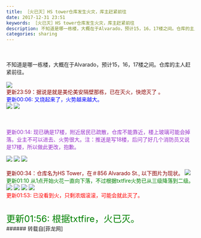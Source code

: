 ```yaml
---
title: ［火已灭］HS tower仓库发生火灾，库主赶紧前往
date: 2017-12-31 23:51
keywords: ［火已灭］HS tower仓库发生火灾，库主赶紧前往
description: 不知道是哪一栋楼，大概在于Alvarado，预计15，16，17楼之间。仓库的主人赶紧前往。更新23:59：据说是就是美伦美安隔壁那栋，已在灭火，快熄灭了 。更新00:06: 又烧起来了，火势越来越大。更新00:14: 现已确是17楼，附近居民已疏散，仓库不能靠近，楼上玻璃可能会掉落。业主不可以进去、火势很大。注：推送是写18楼，后问了好几个消防员又说是17楼，所以做此更改，抱歉。更新00:34：仓库名为HS Tower，在＃856 Alvarado St., 以下图片为现状。更新01:10 从1点开始火花一直向下落，不过根据txtfire火势已从三级降落到二级。更新01:53: 已没看到火，只剩浓烟滚滚，可能会就此灭了。更新01:56: 根据txtfire，火已灭。
categories: sharing
---
```

<td class="t_f" id="postmessage_1067922">

<br/>
<br/>
不知道是哪一栋楼，大概在于Alvarado，预计15，16，17楼之间。仓库的主人赶紧前往。<br/>
<br/>

<img aid="723495" data-cf-modified-268f28b4eda6fdbb085507ec-="" file="data/attachment/forum/201712/31/234940oeanqwa9zx0pwn8x.jpeg.thumb.jpg" id="aimg_723495" inpost="1" onclick="" onmouseover="" src="http://www.flw.ph/data/attachment/forum/201712/31/234940oeanqwa9zx0pwn8x.jpeg" style="cursor:pointer" zoomfile="data/attachment/forum/201712/31/234940oeanqwa9zx0pwn8x.jpeg"/>


<br/>
<font color="#8b00">更新23:59：据说是就是美伦美安隔壁那栋，已在灭火，快熄灭了 。</font><font color="#8b0000"><br/>
</font><font color="#0000ff">更新00:06: 又烧起来了，火势越来越大。</font><br/>

<img aid="723496" data-cf-modified-268f28b4eda6fdbb085507ec-="" file="data/attachment/forum/201801/01/000638vvgtu9uz3sp3v6gg.jpeg.thumb.jpg" id="aimg_723496" inpost="1" onclick="" onmouseover="" src="http://www.flw.ph/data/attachment/forum/201801/01/000638vvgtu9uz3sp3v6gg.jpeg" style="cursor:pointer" zoomfile="data/attachment/forum/201801/01/000638vvgtu9uz3sp3v6gg.jpeg"/>



<img aid="723497" data-cf-modified-268f28b4eda6fdbb085507ec-="" file="data/attachment/forum/201801/01/000650tvurgr8myfy8gvt9.jpeg.thumb.jpg" id="aimg_723497" inpost="1" onclick="" onmouseover="" src="http://www.flw.ph/data/attachment/forum/201801/01/000650tvurgr8myfy8gvt9.jpeg" style="cursor:pointer" zoomfile="data/attachment/forum/201801/01/000650tvurgr8myfy8gvt9.jpeg"/>


<font color="#8b0000"><br/>
</font><br/>
<font color="#9932cc">更新00:14: 现已确是17楼，附近居民已疏散，仓库不能靠近，楼上玻璃可能会掉落。业主不可以进去、火势很大。</font><font color="#9932cc">注：推送是写18楼，后问了好几个消防员又说是17楼，所以做此更改，抱歉。<br/>
</font>

<img aid="723498" data-cf-modified-268f28b4eda6fdbb085507ec-="" file="data/attachment/forum/201801/01/001600yrrmkqcv55pm5ak5.jpeg.thumb.jpg" id="aimg_723498" inpost="1" onclick="" onmouseover="" src="http://www.flw.ph/data/attachment/forum/201801/01/001600yrrmkqcv55pm5ak5.jpeg" style="cursor:pointer" zoomfile="data/attachment/forum/201801/01/001600yrrmkqcv55pm5ak5.jpeg"/>



<img aid="723499" data-cf-modified-268f28b4eda6fdbb085507ec-="" file="data/attachment/forum/201801/01/002120qu4snxv5s7v7733c.jpeg.thumb.jpg" id="aimg_723499" inpost="1" onclick="" onmouseover="" src="http://www.flw.ph/data/attachment/forum/201801/01/002120qu4snxv5s7v7733c.jpeg" style="cursor:pointer" zoomfile="data/attachment/forum/201801/01/002120qu4snxv5s7v7733c.jpeg"/>



<img aid="723500" data-cf-modified-268f28b4eda6fdbb085507ec-="" file="data/attachment/forum/201801/01/002138k52p6dm5rkwiftrd.jpeg.thumb.jpg" id="aimg_723500" inpost="1" onclick="" onmouseover="" src="http://www.flw.ph/data/attachment/forum/201801/01/002138k52p6dm5rkwiftrd.jpeg" style="cursor:pointer" zoomfile="data/attachment/forum/201801/01/002138k52p6dm5rkwiftrd.jpeg"/>


<br/>
<br/>
<font color="#8b0000">更新00:34：仓库名为HS Tower，在＃856 Alvarado St., 以下图片为现状。</font>

<img aid="723502" data-cf-modified-268f28b4eda6fdbb085507ec-="" file="data/attachment/forum/201801/01/003644pv7ivs5il10svz7v.png.thumb.jpg" id="aimg_723502" inpost="1" onclick="" onmouseover="" src="http://www.flw.ph/data/attachment/forum/201801/01/003644pv7ivs5il10svz7v.png" style="cursor:pointer" zoomfile="data/attachment/forum/201801/01/003644pv7ivs5il10svz7v.png"/>


<br/>
<font color="#008000">更新01:10 从1点开始火花一直向下落，不过根据txtfire火势已从三级降落到二级。</font><br/>

<img aid="723505" data-cf-modified-268f28b4eda6fdbb085507ec-="" file="data/attachment/forum/201801/01/011928ft0ppejznp9fzgvo.jpeg.thumb.jpg" id="aimg_723505" inpost="1" onclick="" onmouseover="" src="http://www.flw.ph/data/attachment/forum/201801/01/011928ft0ppejznp9fzgvo.jpeg" style="cursor:pointer" zoomfile="data/attachment/forum/201801/01/011928ft0ppejznp9fzgvo.jpeg"/>



<img aid="723506" data-cf-modified-268f28b4eda6fdbb085507ec-="" file="data/attachment/forum/201801/01/012346jlqtt9gpydgsgeil.jpeg.thumb.jpg" id="aimg_723506" inpost="1" onclick="" onmouseover="" src="http://www.flw.ph/data/attachment/forum/201801/01/012346jlqtt9gpydgsgeil.jpeg" style="cursor:pointer" zoomfile="data/attachment/forum/201801/01/012346jlqtt9gpydgsgeil.jpeg"/>



<img aid="723504" data-cf-modified-268f28b4eda6fdbb085507ec-="" file="data/attachment/forum/201801/01/011727ab36cc21zy1opo2y.png.thumb.jpg" id="aimg_723504" inpost="1" onclick="" onmouseover="" src="http://www.flw.ph/data/attachment/forum/201801/01/011727ab36cc21zy1opo2y.png" style="cursor:pointer" zoomfile="data/attachment/forum/201801/01/011727ab36cc21zy1opo2y.png"/>



<img aid="723503" data-cf-modified-268f28b4eda6fdbb085507ec-="" file="data/attachment/forum/201801/01/011122bmcy2gy2ydg6p2qf.jpeg.thumb.jpg" id="aimg_723503" inpost="1" onclick="" onmouseover="" src="http://www.flw.ph/data/attachment/forum/201801/01/011122bmcy2gy2ydg6p2qf.jpeg" style="cursor:pointer" zoomfile="data/attachment/forum/201801/01/011122bmcy2gy2ydg6p2qf.jpeg"/>


<br/>
<font color="#ff0000">更新01:53: 已没看到火，只剩浓烟滚滚，可能会就此灭了。</font><br/>
<br/>
<br/>
<font size="5"><font color="#008000">更新01:56: 根据txtfire，火已灭。</font></font><br/>
</td>
###### 转载自[菲龙网]